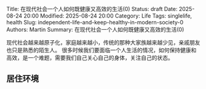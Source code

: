 Title: 在现代社会一个人如何既健康又高效的生活(0)
Status: draft
Date: 2025-08-24 20:00
Modified: 2025-08-24 20:00
Category: Life
Tags: singlelife, health
Slug: independent-life-and-keep-healthy-in-modern-society-0
Authors: Martin
Summary: 在现代社会一个人如何既健康又高效的生活(0)

现代社会越来越原子化，家庭越来越小，传统的那种大家族越来越少见，亲戚朋友也只是熟悉的陌生人。
很多时候我们要面临一个人生活的情况，如何保持健康和高效，是一个难题，需要我们自己关心自己的身体，关注自己的状态。

## 居住环境



